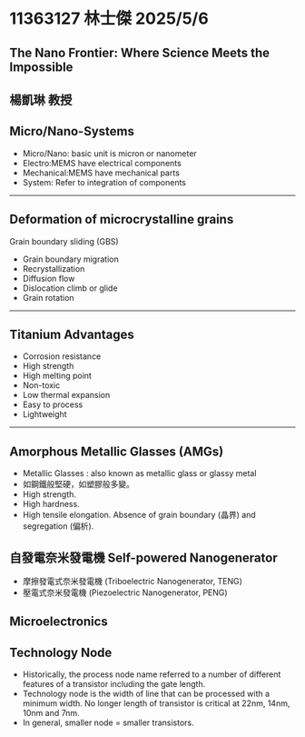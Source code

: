 
# 11363127 林士傑 2025/5/6
## The Nano Frontier: Where Science Meets the Impossible 
**楊凱琳 教授**
---

## Micro/Nano-Systems

- Micro/Nano: basic unit is micron or nanometer
- Electro:MEMS have electrical components
- Mechanical:MEMS have mechanical parts
- System: Refer to integration of components

---

## Deformation of microcrystalline  grains

Grain boundary sliding (GBS)
- Grain boundary migration
- Recrystallization
- Diffusion flow
- Dislocation climb or glide
- Grain rotation
---
## Titanium Advantages

- Corrosion resistance
- High strength
- High melting point
- Non-toxic
- Low thermal expansion
- Easy to process
- Lightweight
---

## Amorphous Metallic Glasses (AMGs)

- Metallic Glasses : also known as metallic glass or glassy metal
- 如鋼鐵般堅硬，如塑膠般多變。
- High strength.
- High hardness.
- High tensile elongation.
Absence of grain boundary (晶界) and segregation (偏析).


## 自發電奈米發電機 Self-powered Nanogenerator

- 摩擦發電式奈米發電機 (Triboelectric Nanogenerator, TENG)
- 壓電式奈米發電機 (Piezoelectric Nanogenerator, PENG)


## Microelectronics


## Technology Node

- Historically, the process node name referred to a number of different features of a transistor including the gate length.
- Technology node is the width of line that can be processed with a minimum width. No longer length of transistor is critical at 22nm, 14nm, 10nm and 7nm.
- In general, smaller node = smaller transistors.
